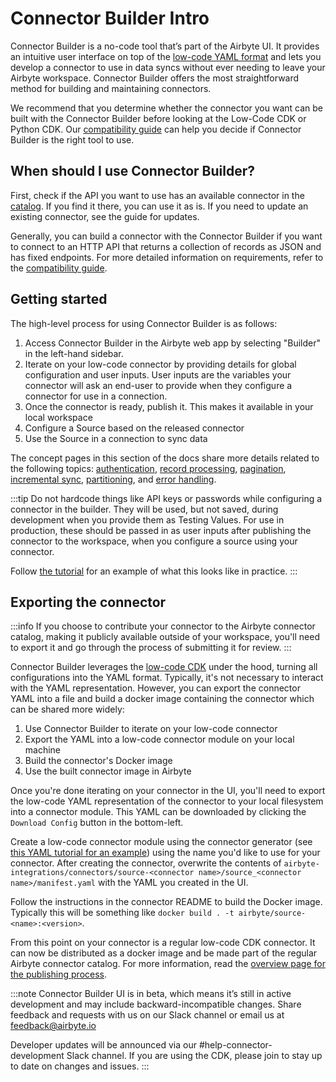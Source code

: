 # Connector Builder Intro

Connector Builder is a no-code tool that’s part of the Airbyte UI. It provides an intuitive user interface on top of the [low-code YAML format](https://docs.airbyte.com/connector-development/config-based/understanding-the-yaml-file/yaml-overview) and lets you develop a connector to use in data syncs without ever needing to leave your Airbyte workspace. Connector Builder offers the most straightforward method for building and maintaining connectors.

We recommend that you determine whether the connector you want can be built with the Connector Builder before looking at the Low-Code CDK or Python CDK. Our [compatibility guide](./connector-builder-compatibility.md) can help you decide if Connector Builder is the right tool to use. 

## When should I use Connector Builder?

First, check if the API you want to use has an available connector in the [catalog](../../integrations). If you find it there, you can use it as is. If you need to update an existing connector, see the guide for updates. 

Generally, you can build a connector with the Connector Builder if you want to connect to an HTTP API that returns a collection of records as JSON and has fixed endpoints. For more detailed information on requirements, refer to the [compatibility guide](./connector-builder-compatibility.md). 

## Getting started

The high-level process for using Connector Builder is as follows:

1. Access Connector Builder in the Airbyte web app by selecting "Builder" in the left-hand sidebar. 
2. Iterate on your low-code connector by providing details for global configuration and user inputs. User inputs are the variables your connector will ask an end-user to provide when they configure a connector for use in a connection. 
3. Once the connector is ready, publish it. This makes it available in your local workspace
4. Configure a Source based on the released connector
5. Use the Source in a connection to sync data

The concept pages in this section of the docs share more details related to the following topics: [authentication](./authentication.md), [record processing](./record-processing.mdx), [pagination](./pagination.md), [incremental sync](./incremental-sync.md), [partitioning](./partitioning.md), and [error handling](./error-handling.md). 

:::tip
Do not hardcode things like API keys or passwords while configuring a connector in the builder. They will be used, but not saved, during development when you provide them as Testing Values. For use in production, these should be passed in as user inputs after publishing the connector to the workspace, when you configure a source using your connector. 

Follow [the tutorial](./tutorial.mdx) for an example of what this looks like in practice.
:::

## Exporting the connector

:::info
If you choose to contribute your connector to the Airbyte connector catalog, making it publicly available outside of your workspace, you'll need to export it and go through the process of submitting it for review. 
:::

Connector Builder leverages the [low-code CDK](https://docs.airbyte.com/connector-development/config-based/understanding-the-yaml-file/yaml-overview) under the hood, turning all configurations into the YAML format. Typically, it's not necessary to interact with the YAML representation. However, you can export the connector YAML into a file and build a docker image containing the connector which can be shared more widely:

1. Use Connector Builder to iterate on your low-code connector
2. Export the YAML into a low-code connector module on your local machine
3. Build the connector's Docker image
4. Use the built connector image in Airbyte

Once you're done iterating on your connector in the UI, you'll need to export the low-code YAML representation of the connector to your local filesystem into a connector module. This YAML can be downloaded by clicking the `Download Config` button in the bottom-left.

Create a low-code connector module using the connector generator (see [this YAML tutorial for an example](../config-based/tutorial/1-create-source.md)) using the name you'd like to use for your connector. After creating the connector, overwrite the contents of `airbyte-integrations/connectors/source-<connector name>/source_<connector name>/manifest.yaml` with the YAML you created in the UI.

Follow the instructions in the connector README to build the Docker image. Typically this will be something like `docker build . -t airbyte/source-<name>:<version>`.

From this point on your connector is a regular low-code CDK connector. It can now be distributed as a docker image and be made part of the regular Airbyte connector catalog. For more information, read the [overview page for the publishing process](/connector-development/#publishing-a-connector).

:::note
Connector Builder UI is in beta, which means it’s still in active development and may include backward-incompatible changes. Share feedback and requests with us on our Slack channel or email us at feedback@airbyte.io

Developer updates will be announced via our #help-connector-development Slack channel. If you are using the CDK, please join to stay up to date on changes and issues.
:::